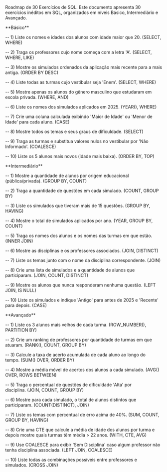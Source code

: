 Roadmap de 30 Exercícios de SQL.
Este documento apresenta 30 exercícios inéditos em SQL, organizados em níveis Básico, Intermediário e Avançado.


\*\*Básico\*\*

-- 1) Liste os nomes e idades dos alunos com idade maior que 20. (SELECT, WHERE)



-- 2) Traga os professores cujo nome começa com a letra 'A'. (SELECT, WHERE, LIKE)



-- 3) Mostre os simulados ordenados da aplicação mais recente para a mais antiga. (ORDER BY DESC)



-- 4) Liste todas as turmas cujo vestibular seja 'Enem'. (SELECT, WHERE)



-- 5) Mostre apenas os alunos do gênero masculino que estudaram em escola privada. (WHERE, AND)



-- 6) Liste os nomes dos simulados aplicados em 2025. (YEAR(), WHERE)



-- 7) Crie uma coluna calculada exibindo 'Maior de Idade' ou 'Menor de Idade' para cada aluno. (CASE)



-- 8) Mostre todos os temas e seus graus de dificuldade. (SELECT)



-- 9) Traga as turmas e substitua valores nulos no vestibular por 'Não Informado'. (COALESCE)



-- 10) Liste os 5 alunos mais novos (idade mais baixa). (ORDER BY, TOP)





\*\*Intermediário\*\*

-- 1) Mostre a quantidade de alunos por origem educacional (pública/privada). (GROUP BY, COUNT)



-- 2) Traga a quantidade de questões em cada simulado. (COUNT, GROUP BY)



-- 3) Liste os simulados que tiveram mais de 15 questões. (GROUP BY, HAVING)



-- 4) Mostre o total de simulados aplicados por ano. (YEAR, GROUP BY, COUNT)



-- 5) Traga os nomes dos alunos e os nomes das turmas em que estão. (INNER JOIN)



-- 6) Mostre as disciplinas e os professores associados. (JOIN, DISTINCT)



-- 7) Liste os temas junto com o nome da disciplina correspondente. (JOIN)



-- 8) Crie uma lista de simulados e a quantidade de alunos que participaram. (JOIN, COUNT, DISTINCT)



-- 9) Mostre os alunos que nunca responderam nenhuma questão. (LEFT JOIN, IS NULL)



-- 10) Liste os simulados e indique 'Antigo' para antes de 2025 e 'Recente' para depois. (CASE)





\*\*Avançado\*\*



-- 1) Liste os 3 alunos mais velhos de cada turma. (ROW\_NUMBER(), PARTITION BY)



-- 2) Crie um ranking de professores por quantidade de turmas em que atuaram. (RANK(), COUNT, GROUP BY)



-- 3) Calcule a taxa de acerto acumulada de cada aluno ao longo do tempo. (SUM() OVER, ORDER BY)



-- 4) Mostre a média móvel de acertos dos alunos a cada simulado. (AVG() OVER, ROWS BETWEEN)



-- 5) Traga o percentual de questões de dificuldade 'Alta' por disciplina. (JOIN, COUNT, GROUP BY)



-- 6) Mostre para cada simulado, o total de alunos distintos que participaram. (COUNT(DISTINCT), JOIN)



-- 7) Liste os temas com percentual de erro acima de 40%. (SUM, COUNT, GROUP BY, HAVING)



-- 8) Crie uma CTE que calcule a média de idade dos alunos por turma e depois mostre quais turmas têm média > 22 anos. (WITH, CTE, AVG)



-- 9) Use COALESCE para exibir 'Sem Disciplina' caso algum professor não tenha disciplina associada. (LEFT JOIN, COALESCE)



-- 10) Liste todas as combinações possíveis entre professores e simulados. (CROSS JOIN)



